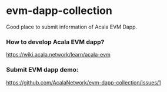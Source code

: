 # evm-dapp-collection
Good place to submit information of Acala EVM Dapp.

### How to develop Acala EVM dapp?

https://wiki.acala.network/learn/acala-evm

### Submit EVM dapp demo:
https://github.com/AcalaNetwork/evm-dapp-collection/issues/1
